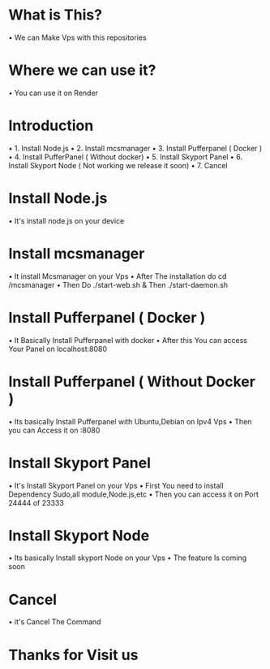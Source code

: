 # What is This?
• We can Make Vps with this repositories 
# Where we can use it?
• You can use it on Render
# Introduction 
• 1. Install Node.js
• 2. Install mcsmanager
• 3. Install Pufferpanel ( Docker )
• 4. Install PufferPanel ( Without docker)
• 5. Install Skyport Panel 
• 6. Install Skyport Node ( Not working we release it soon)
• 7. Cancel

# Install Node.js
• It's install node.js on your device
# Install mcsmanager 
• It install Mcsmanager on your Vps
• After The installation do cd /mcsmanager
• Then Do ./start-web.sh & Then ./start-daemon.sh
# Install Pufferpanel ( Docker )
• It Basically Install Pufferpanel with docker
• After this You can access Your Panel on localhost:8080
# Install Pufferpanel ( Without Docker )
• Its basically Install Pufferpanel with Ubuntu,Debian on Ipv4 Vps
• Then you can Access it on <ipv4>:8080
# Install Skyport Panel
• It's Install Skyport Panel on your Vps
• First You need to install Dependency Sudo,all module,Node.js,etc
• Then you can access it on Port 24444 of 23333
# Install Skyport Node
• Its basically Install skyport Node on your Vps
• The feature Is coming soon 
# Cancel
• it's Cancel The Command

# Thanks for Visit us
